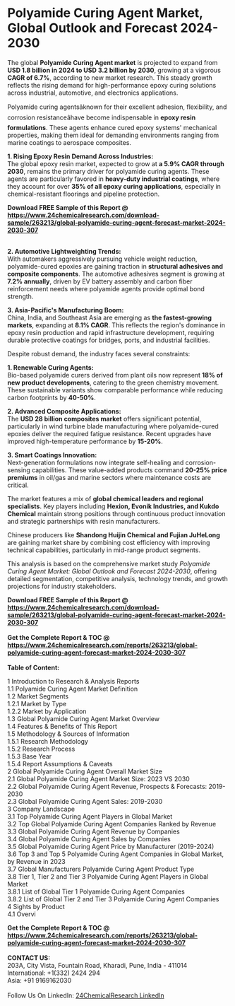 <h1>Polyamide Curing Agent Market, Global Outlook and Forecast 2024-2030</h1><p>The global <strong>Polyamide Curing Agent market</strong> is projected to expand from <strong>USD 1.8 billion in 2024 to USD 3.2 billion by 2030</strong>, growing at a vigorous <strong>CAGR of 6.7%</strong>, according to new market research. This steady growth reflects the rising demand for high-performance epoxy curing solutions across industrial, automotive, and electronics applications.</p><p>Polyamide curing agentsâknown for their excellent adhesion, flexibility, and corrosion resistanceâhave become indispensable in <strong>epoxy resin formulations</strong>. These agents enhance cured epoxy systems' mechanical properties, making them ideal for demanding environments ranging from marine coatings to aerospace composites.</p><p><strong>1. Rising Epoxy Resin Demand Across Industries:</strong><br>
The global epoxy resin market, expected to grow at <strong>a 5.9% CAGR through 2030</strong>, remains the primary driver for polyamide curing agents. These agents are particularly favored in <strong>heavy-duty industrial coatings</strong>, where they account for over <strong>35% of all epoxy curing applications</strong>, especially in chemical-resistant floorings and pipeline protection.</p><div><b>Download FREE Sample of this Report @ 
            <a href="https://www.24chemicalresearch.com/download-sample/263213/global-polyamide-curing-agent-forecast-market-2024-2030-307">
            https://www.24chemicalresearch.com/download-sample/263213/global-polyamide-curing-agent-forecast-market-2024-2030-307</a></b></div><br><p><strong>2. Automotive Lightweighting Trends:</strong><br>
With automakers aggressively pursuing vehicle weight reduction, polyamide-cured epoxies are gaining traction in <strong>structural adhesives and composite components</strong>. The automotive adhesives segment is growing at <strong>7.2% annually</strong>, driven by EV battery assembly and carbon fiber reinforcement needs where polyamide agents provide optimal bond strength.</p><p><strong>3. Asia-Pacific's Manufacturing Boom:</strong><br>
China, India, and Southeast Asia are emerging as <strong>the fastest-growing markets</strong>, expanding at <strong>8.1% CAGR</strong>. This reflects the region's dominance in epoxy resin production and rapid infrastructure development, requiring durable protective coatings for bridges, ports, and industrial facilities.</p><p>Despite robust demand, the industry faces several constraints:</p><p><strong>1. Renewable Curing Agents:</strong><br>
Bio-based polyamide curers derived from plant oils now represent <strong>18% of new product developments</strong>, catering to the green chemistry movement. These sustainable variants show comparable performance while reducing carbon footprints by <strong>40-50%</strong>.</p><p><strong>2. Advanced Composite Applications:</strong><br>
The <strong>USD 28 billion composites market</strong> offers significant potential, particularly in wind turbine blade manufacturing where polyamide-cured epoxies deliver the required fatigue resistance. Recent upgrades have improved high-temperature performance by <strong>15-20%</strong>.</p><p><strong>3. Smart Coatings Innovation:</strong><br>
Next-generation formulations now integrate self-healing and corrosion-sensing capabilities. These value-added products command <strong>20-25% price premiums</strong> in oil/gas and marine sectors where maintenance costs are critical.</p><p>The market features a mix of <strong>global chemical leaders and regional specialists</strong>. Key players including <strong>Hexion, Evonik Industries, and Kukdo Chemical</strong> maintain strong positions through continuous product innovation and strategic partnerships with resin manufacturers.</p><p>Chinese producers like <strong>Shandong Huijin Chemical and Fujian JuHeLong</strong> are gaining market share by combining cost efficiency with improving technical capabilities, particularly in mid-range product segments.</p><p>This analysis is based on the comprehensive market study <em>Polyamide Curing Agent Market: Global Outlook and Forecast 2024-2030</em>, offering detailed segmentation, competitive analysis, technology trends, and growth projections for industry stakeholders.</p><div><b>Download FREE Sample of this Report @ 
            <a href="https://www.24chemicalresearch.com/download-sample/263213/global-polyamide-curing-agent-forecast-market-2024-2030-307">
            https://www.24chemicalresearch.com/download-sample/263213/global-polyamide-curing-agent-forecast-market-2024-2030-307</a></b></div><br><div><b>Get the Complete Report & TOC @ 
            <a href="https://www.24chemicalresearch.com/reports/263213/global-polyamide-curing-agent-forecast-market-2024-2030-307">
            https://www.24chemicalresearch.com/reports/263213/global-polyamide-curing-agent-forecast-market-2024-2030-307</a></b></div><br>
            <b>Table of Content:</b><p>1 Introduction to Research & Analysis Reports<br />
    1.1 Polyamide Curing Agent Market Definition<br />
    1.2 Market Segments<br />
        1.2.1 Market by Type<br />
        1.2.2 Market by Application<br />
    1.3 Global Polyamide Curing Agent Market Overview<br />
    1.4 Features & Benefits of This Report<br />
    1.5 Methodology & Sources of Information<br />
        1.5.1 Research Methodology<br />
        1.5.2 Research Process<br />
        1.5.3 Base Year<br />
        1.5.4 Report Assumptions & Caveats<br />
2 Global Polyamide Curing Agent Overall Market Size<br />
    2.1 Global Polyamide Curing Agent Market Size: 2023 VS 2030<br />
    2.2 Global Polyamide Curing Agent Revenue, Prospects & Forecasts: 2019-2030<br />
    2.3 Global Polyamide Curing Agent Sales: 2019-2030<br />
3 Company Landscape<br />
    3.1 Top Polyamide Curing Agent Players in Global Market<br />
    3.2 Top Global Polyamide Curing Agent Companies Ranked by Revenue<br />
    3.3 Global Polyamide Curing Agent Revenue by Companies<br />
    3.4 Global Polyamide Curing Agent Sales by Companies<br />
    3.5 Global Polyamide Curing Agent Price by Manufacturer (2019-2024)<br />
    3.6 Top 3 and Top 5 Polyamide Curing Agent Companies in Global Market, by Revenue in 2023<br />
    3.7 Global Manufacturers Polyamide Curing Agent Product Type<br />
    3.8 Tier 1, Tier 2 and Tier 3 Polyamide Curing Agent Players in Global Market<br />
        3.8.1 List of Global Tier 1 Polyamide Curing Agent Companies<br />
        3.8.2 List of Global Tier 2 and Tier 3 Polyamide Curing Agent Companies<br />
4 Sights by Product<br />
    4.1 Overvi</p><div><b>Get the Complete Report & TOC @ 
            <a href="https://www.24chemicalresearch.com/reports/263213/global-polyamide-curing-agent-forecast-market-2024-2030-307">
            https://www.24chemicalresearch.com/reports/263213/global-polyamide-curing-agent-forecast-market-2024-2030-307</a></b></div><br><b>CONTACT US:</b><br>
            203A, City Vista, Fountain Road, Kharadi, Pune, India - 411014<br>
            International: +1(332) 2424 294<br>
            Asia: +91 9169162030 <br><br>
            Follow Us On LinkedIn: <a href="https://www.linkedin.com/company/24chemicalresearch/">24ChemicalResearch LinkedIn</a>
